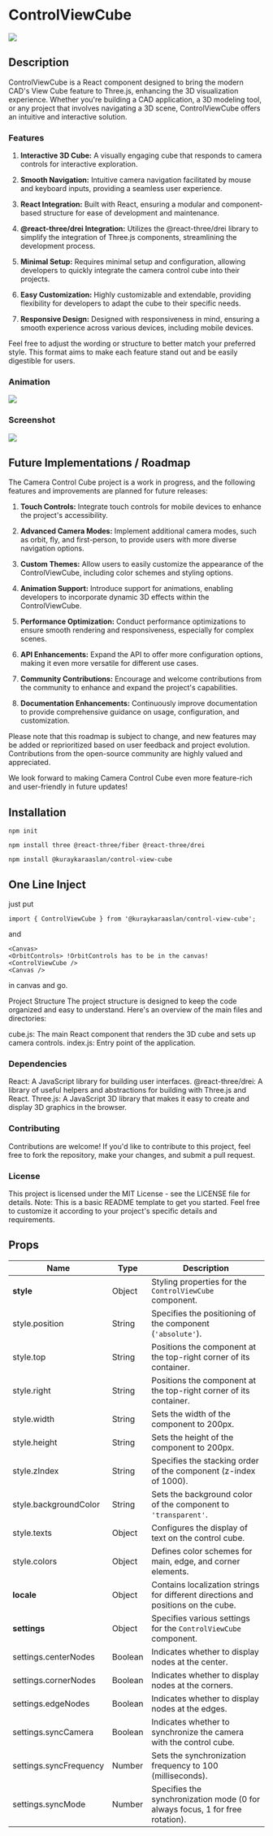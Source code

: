 # ControlViewCube

![](static/cube.gif)

## Description

ControlViewCube is a React component designed to bring the modern CAD's View Cube feature to Three.js, enhancing the 3D visualization experience. Whether you're building a CAD application, a 3D modeling tool, or any project that involves navigating a 3D scene, ControlViewCube offers an intuitive and interactive solution.

### Features

1. **Interactive 3D Cube:** A visually engaging cube that responds to camera controls for interactive exploration.

2. **Smooth Navigation:** Intuitive camera navigation facilitated by mouse and keyboard inputs, providing a seamless user experience.

3. **React Integration:** Built with React, ensuring a modular and component-based structure for ease of development and maintenance.

4. **@react-three/drei Integration:** Utilizes the @react-three/drei library to simplify the integration of Three.js components, streamlining the development process.

5. **Minimal Setup:** Requires minimal setup and configuration, allowing developers to quickly integrate the camera control cube into their projects.

6. **Easy Customization:** Highly customizable and extendable, providing flexibility for developers to adapt the cube to their specific needs.

7. **Responsive Design:** Designed with responsiveness in mind, ensuring a smooth experience across various devices, including mobile devices.

Feel free to adjust the wording or structure to better match your preferred style. This format aims to make each feature stand out and be easily digestible for users.

### Animation 

![](static/animation.gif)

### Screenshot

![](static/screenshot.gif)


## Future Implementations / Roadmap

The Camera Control Cube project is a work in progress, and the following features and improvements are planned for future releases:

1. **Touch Controls:** Integrate touch controls for mobile devices to enhance the project's accessibility.

2. **Advanced Camera Modes:** Implement additional camera modes, such as orbit, fly, and first-person, to provide users with more diverse navigation options.

3. **Custom Themes:** Allow users to easily customize the appearance of the ControlViewCube, including color schemes and styling options.

4. **Animation Support:** Introduce support for animations, enabling developers to incorporate dynamic 3D effects within the ControlViewCube.

5. **Performance Optimization:** Conduct performance optimizations to ensure smooth rendering and responsiveness, especially for complex scenes.

6. **API Enhancements:** Expand the API to offer more configuration options, making it even more versatile for different use cases.

7. **Community Contributions:** Encourage and welcome contributions from the community to enhance and expand the project's capabilities.

8. **Documentation Enhancements:** Continuously improve documentation to provide comprehensive guidance on usage, configuration, and customization.

Please note that this roadmap is subject to change, and new features may be added or reprioritized based on user feedback and project evolution. Contributions from the open-source community are highly valued and appreciated.

We look forward to making Camera Control Cube even more feature-rich and user-friendly in future updates!

## Installation


```
npm init 

npm install three @react-three/fiber @react-three/drei

npm install @kuraykaraaslan/control-view-cube
```


## One Line Inject
just put
```
import { ControlViewCube } from '@kuraykaraaslan/control-view-cube';
```
and

```
<Canvas>
<OrbitControls> !OrbitControls has to be in the canvas!
<ControlViewCube />
<Canvas />
```
in canvas and go.

Project Structure
The project structure is designed to keep the code organized and easy to understand. Here's an overview of the main files and directories:

cube.js: The main React component that renders the 3D cube and sets up camera controls.
index.js: Entry point of the application.

### Dependencies
React: A JavaScript library for building user interfaces.
@react-three/drei: A library of useful helpers and abstractions for building with Three.js and React.
Three.js: A JavaScript 3D library that makes it easy to create and display 3D graphics in the browser.

### Contributing
Contributions are welcome! If you'd like to contribute to this project, feel free to fork the repository, make your changes, and submit a pull request.

### License
This project is licensed under the MIT License - see the LICENSE file for details.
Note: This is a basic README template to get you started. Feel free to customize it according to your project's specific details and requirements.

## Props

| Name             | Type     | Description |
|------------------|----------|-------------|
| **style**        | Object   | Styling properties for the `ControlViewCube` component. |
| style.position   | String   | Specifies the positioning of the component (`'absolute'`). |
| style.top        | String   | Positions the component at the top-right corner of its container. |
| style.right      | String   | Positions the component at the top-right corner of its container. |
| style.width      | String   | Sets the width of the component to 200px. |
| style.height     | String   | Sets the height of the component to 200px. |
| style.zIndex     | String   | Specifies the stacking order of the component (z-index of 1000). |
| style.backgroundColor | String | Sets the background color of the component to `'transparent'`. |
| style.texts      | Object   | Configures the display of text on the control cube. |
| style.colors     | Object   | Defines color schemes for main, edge, and corner elements. |
| **locale**       | Object   | Contains localization strings for different directions and positions on the cube. |
| **settings**     | Object   | Specifies various settings for the `ControlViewCube` component. |
| settings.centerNodes | Boolean | Indicates whether to display nodes at the center. |
| settings.cornerNodes | Boolean | Indicates whether to display nodes at the corners. |
| settings.edgeNodes | Boolean  | Indicates whether to display nodes at the edges. |
| settings.syncCamera | Boolean | Indicates whether to synchronize the camera with the control cube. |
| settings.syncFrequency | Number | Sets the synchronization frequency to 100 (milliseconds). |
| settings.syncMode | Number   | Specifies the synchronization mode (0 for always focus, 1 for free rotation). |



